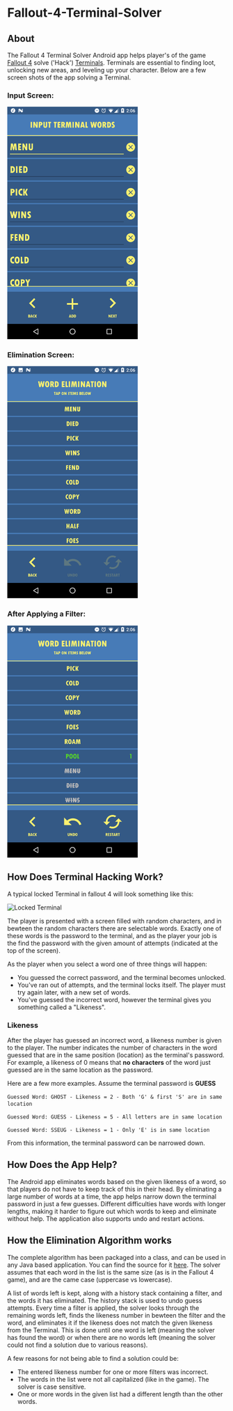 # Fallout-4-Terminal-Solver

## About
The Fallout 4 Terminal Solver Android app helps player's of the game [Fallout 4](https://en.wikipedia.org/wiki/Fallout_4) solve ('Hack')
[Terminals](http://fallout.wikia.com/wiki/Terminal). Terminals are essential to finding loot, unlocking new areas, and leveling up your character. Below are a few screen shots of the app solving a Terminal.

### Input Screen:
<img src="input.png" width="300"/>

### Elimination Screen:
<img src="elim_none.png" width="300"/>

### After Applying a Filter:
<img src="elim_some.png" width="300"/>


## How Does Terminal Hacking Work?
A typical locked Terminal in fallout 4 will look something like this:

![Locked Terminal](https://i.ytimg.com/vi/eTytWIEnW20/maxresdefault.jpg)

The player is presented with a screen filled with random characters, and in bewteen the random characters there are selectable words. 
Exactly one of these words is the password to the terminal, and as the player your job is the find the password with the given
amount of attempts (indicated at the top of the screen). 

As the player when you select a word one of three things will happen:
* You guessed the correct password, and the terminal becomes unlocked.
* You've ran out of attempts, and the terminal locks itself. The player must try again later, with a new set of words.
* You've guessed the incorrect word, however the terminal gives you something called a "Likeness".

### Likeness
After the player has guessed an incorrect word, a likeness number is given to the player. The number indicates the number of
characters in the word guessed that are in the same position (location) as the terminal's password. 
For example, a likeness of 0 means that **no characters** of the word just guessed are in the same location as the password.

Here are a few more examples. Assume the terminal password is **GUESS**

```
Guessed Word: GHOST - Likeness = 2 - Both 'G' & first 'S' are in same location
```
```
Guessed Word: GUESS - Likeness = 5 - All letters are in same location
```
```
Guessed Word: SSEUG - Likeness = 1 - Only 'E' is in same location
```

From this information, the terminal password can be narrowed down.

## How Does the App Help?
The Android app eliminates words based on the given likeness of a word, so that players do not have to keep track of this in their head.
By eliminating a large number of words at a time, the app helps narrow down the terminal password in just a few guesses. Different difficulties have words with longer lengths, making it harder to figure out which words to keep and eliminate without help.
The application also supports undo and restart actions.

## How the Elimination Algorithm works
The complete algorithm has been packaged into a class, and can be used in any Java based application. You can find the source for it [here](app/src/main/java/com/zainhumayun/fallout4terminalsolver/TerminalSolver.java). The solver assumes that each word in the list is the same size (as is in the Fallout 4 game), and are the came case (uppercase vs lowercase). 

A list of words left is kept, along with a history stack containing a filter, and the words it has eliminated. The history stack is used to undo guess attempts. Every time a filter is applied, the solver looks through the remaining words left, finds the likeness number in bewteen the filter and the word, and eliminates it if the likeness does not match the given likeness from the Terminal. This is done until one word is left (meaning the solver has found the word) or when there are no words left (meaning the solver could not find a solution due to various reasons).

A few reasons for not being able to find a solution could be:
* The entered likeness number for one or more filters was incorrect.
* The words in the list were not all capitalized (like in the game). The solver is case sensitive.
* One or more words in the given list had a different length than the other words.
